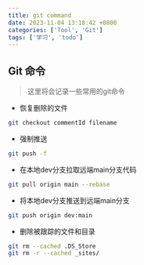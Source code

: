 ```yaml
---
title: git command
date: 2023-11-04 13:18:42 +0800
categories: ['Tool', 'Git']
tags: ['学习', 'todo']
---
```


## Git 命令

> 这里将会记录一些常用的git命令

- 恢复删除的文件

```bash
git checkout commentId filename
```

- 强制推送

```bash
git push -f
```

- 在本地dev分支拉取远端main分支代码

```bash
git pull origin main --rebase
```

- 将本地dev分支推送到远端main分支

```bash
git push origin dev:main
```

- 删除被跟踪的文件和目录

```bash
git rm --cached .DS_Store
git rm -r --cached _sites/
```


